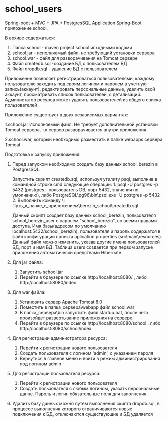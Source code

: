 # school_users
Spring-boot + MVC  + JPA + PostgresSQL Application
Spring-Boot приложение school. 

В архиве содержаться:
1. Папка school - maven project school исходными кодами 
2. school.jar - исполняемый файл, не требующий установки сервера
3. school.war - файл для разворачивания на Tomcat сервере
4. Файл createdb.sql -создание БД с пользователем БД
5. Файл dropdb.sql - удаление БД с пользователем

Приложение позволяет регистрироваться пользователями, каждому пользователю заходить под своим логином и паролем в учетную запись(аккаунт),
редактировать персональные данные, удалить свой аккаунт, просматривать список пользователей, с детализаций.
Администатор ресурса может удалять пользователей из общего списка пользователей

Приложение существует в двух независимых вариантах:

1.school.jar
Исполняемый файл. Не требует дополнительной установки Tomcat сервера, т.к сервер разворачивается внутри приложения.

2.school.war, который необходимо разместить в папке webapps сервера Tomcat

Подготовка к запуску приложения:

1. Перед запуском необходимо создать базу данных school_berezin в PostgresSQL.

	Запустить скрипт createdb.sql, используя утилиту psql, выполнив в командной строке cmd следующие операции:
		1. psql -U postgres -p 5432 (postgres - пользователь DB, порт 5432, значения по умолчанию), либо
            	   PostgreSQL\pg96\bin\psql.exe -U postgres -p 5432 
	 	2. Выполнить команду \i Путь_к_папке_с_приложением\berezin_school\createdb.sql

	Данный скрипт создает базу данных school_berezin, пользователя school_berezin_user с паролем "school_berezin",
	со всеми правами доступа. Имя базы(адресом по умолчанию localhost:5432/school_berezin), пользователя и пароль 
	содержатся в файл конфигурации проекта aplication.properties (src\main\resources). Данный файл можно изменить, 
        указав другие имена пользователей БД, порт и имя БД. Таблица users создается при первом запуске приложения
        автоматически средствами Hibernate. 

2. Для jar файла: 
	1. Запустить school.jar
	2. Перейти в браузере по ссылке http://localhost:8080/ , либо http://localhost:8080/index

3. Для war файла:
	1. Установить сервер Apache Tomcat 8.0
	2. Поместить в папка_сервера\webapp файл school.war
	3. В папка_сервера\bin запустить файл startup.bat, после чего произойдет развертывание приложения на сервере
 	4. Перейти в браузере по ссылке http://localhost:8080/school , либо http://localhost:8080/school/index

4. Для регистрации администратора ресурса:
	1. Перейти к регистрации нового пользователя 
	2. Создать пользователя с логином 'admin', с указанием пароля
	3. Вернуться в главное меню и войти в режим администрирования под логином admin

5. Для регистрации пользователя ресурса:
	1. Перейти к регистрации нового пользователя 
	2. Создать пользователя с любым логином, указать персональные данне. 
	   Пароль и логин обязательные поля для заполнения.

6. Удалить базу данных можно путем выполнения скипта dropdb.sql, в процессе выполнения которого ограничиваются 
   новые подключения к БД, отключаются существующие и БД удаляется
